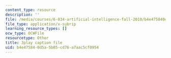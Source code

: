 ```yaml
---
content_type: resource
description: ''
file: /media/courses/6-034-artificial-intelligence-fall-2010/b4e475840d5a5b05cd76a7aac5cf0954_PwhiWxHK8o.srt
file_type: application/x-subrip
learning_resource_types: []
ocw_type: OCWFile
resourcetype: Other
title: 3play caption file
uid: b4e47584-0d5a-5b05-cd76-a7aac5cf0954
---
```

